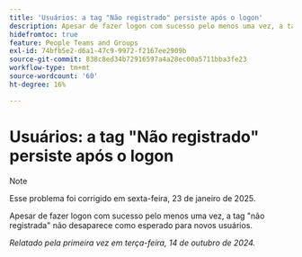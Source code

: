 ```yaml
---
title: 'Usuários: a tag "Não registrado" persiste após o logon'
description: Apesar de fazer logon com sucesso pelo menos uma vez, a tag "não registrada" não desaparece como esperado para novos usuários.
hidefromtoc: true
feature: People Teams and Groups
exl-id: 74bfb5e2-d6a1-47c9-9972-f2167ee2909b
source-git-commit: 838c8ed34b72916597a4a28ec00a5711bba3fe23
workflow-type: tm+mt
source-wordcount: '60'
ht-degree: 16%

---
```


# Usuários: a tag &quot;Não registrado&quot; persiste após o logon

>[!NOTE]
>
>Esse problema foi corrigido em sexta-feira, 23 de janeiro de 2025.

Apesar de fazer logon com sucesso pelo menos uma vez, a tag &quot;não registrada&quot; não desaparece como esperado para novos usuários.

_Relatado pela primeira vez em terça-feira, 14 de outubro de 2024._
